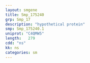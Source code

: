 ```yaml
---
layout: smgene
title: Smp_175240
grp: Smp_17
description: "hypothetical protein"
smp: Smp_175240.1
uniprot: "C4QMW5"
length:   279
cdd: "ns"
kk: ns
categories: sm
---
```

